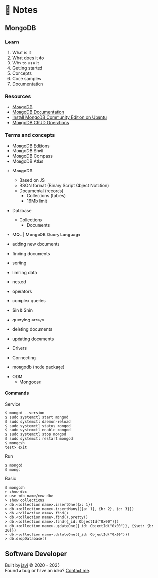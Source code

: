 # :memo: Notes
## MongoDB
### Learn
1. What is it
2. What does it do
3. Why to use it
4. Getting started
5. Concepts
6. Code samples
7. Documentation
### Resources
- [MongoDB](https://www.mongodb.com/)
- [MongoDB Documentation](https://www.mongodb.com/docs/)
- [Install MongoDB Community Edition on Ubuntu](https://www.mongodb.com/docs/manual/tutorial/install-mongodb-on-ubuntu/#install-mongodb-community-edition-on-ubuntu)
- [MongoDB CRUD Operations](https://www.mongodb.com/docs/manual/crud/#mongodb-crud-operations)
### Terms and concepts
- MongoDB Editions
- MongoDB Shell
- MongoDB Compass
- MongoDB Atlas
* MongoDB
  - Based on JS
  - BSON format (Binary Script Object Notation)
  * Documental (records)
    - Collections (tables)
    - 16Mb limit

* Database
  * Collections
    - Documents

- MQL | MongoDB Query Language

- adding new documents
- finding documents
- sorting
- limiting data
- nested
- operators
- complex queries
- $in & $nin
- querying arrays
- deleting documents
- updating documents

- Drivers
- Connecting

- mongodb (node package)
* ODM
  - Mongoose
#### Commands
Service
```
$ mongod --version
$ sudo systemctl start mongod
$ sudo systemctl daemon-reload
$ sudo systemctl status mongod
$ sudo systemctl enable mongod
$ sudo systemctl stop mongod
$ sudo systemctl restart mongod
$ mongosh
test> exit
```
Run
```
$ mongod
$ mongo
```
Basic
```
$ mongosh
> show dbs
> use <db name/new db>
> show collections
> db.<collection name>.insertOne({x: 1})
> db.<collection name>.insertMany([{a: 1}, {b: 2}, {c: 3}])
> db.<collection name>.find()
> db.<collection name>.find().pretty()
> db.<collection name>.find({_id: ObjectId("0x00")})
> db.<collection name>.updateOne({_id: ObjectId("0x00")}, {$set: {b: 20}})
> db.<collection name>.deleteOne({_id: ObjectId("0x00")})
> db.dropDatabase()
```
## Software Developer
Built by [javi](https://github.com/javi0b01/) :copyright: 2020 - 2025  
Found a bug or have an idea? [Contact me](https://www.linkedin.com/in/javi0b01/).

